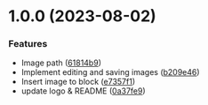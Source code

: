 # 1.0.0 (2023-08-02)


### Features

* Image path ([61814b9](https://github.com/b-yp/logseq-image-editor/commit/61814b901ed4610346ada0d6e4fe838e31756809))
* Implement editing and saving images ([b209e46](https://github.com/b-yp/logseq-image-editor/commit/b209e46492b837f2faff01fc97aecc25c6653f37))
* Insert image to block ([e7357f1](https://github.com/b-yp/logseq-image-editor/commit/e7357f1a4f8e4193bde798d2c0e8de01211641de))
* update logo & README ([0a37fe9](https://github.com/b-yp/logseq-image-editor/commit/0a37fe90567699619170eb4d65cccd0627277dbe))
